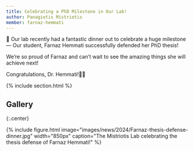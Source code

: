 ```yaml
---
title: Celebrating a PhD Milestone in Our Lab!
author: Panagiotis Mistriotis
member: farnaz-hemmati
---
```


🎉 Our lab recently had a fantastic dinner out to celebrate a huge milestone — Our student, Farnaz Hemmati successfully defended her PhD thesis!

We’re so proud of Farnaz and can’t wait to see the amazing things she will achieve next!

Congratulations, Dr. Hemmati!👩‍🎓

{% include section.html %}

## Gallery

{:.center}

{%
  include figure.html
  image="images/news/2024/Farnaz-thesis-defense-dinner.jpg"
  width="850px"
  caption="The Mistriotis Lab celebrating the thesis defense of Farnaz Hemmati!"
%}
